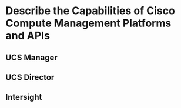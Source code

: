 # Describe the Capabilities of Cisco Compute Management Platforms and APIs

## UCS Manager

## UCS Director

## Intersight
